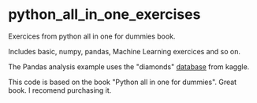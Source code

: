 # python_all_in_one_exercises
Exercices from python all in one for dummies book. 

Includes basic, numpy, pandas, Machine Learning exercices and so on.

The Pandas analysis example uses the "diamonds" [database](https://www.kaggle.com/shivam2503/diamonds) from kaggle.

This code is based on the book "Python all in one for dummies". Great book. I recomend purchasing it.


